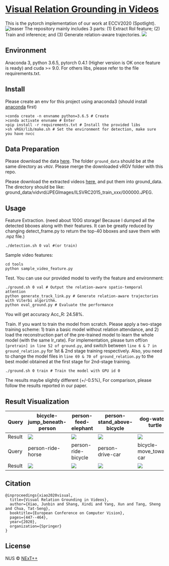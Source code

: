 # [Visual Relation Grounding in Videos](https://arxiv.org/pdf/2007.08814.pdf)

This is the pytorch implementation of our work at ECCV2020 (Spotlight). 
![teaser](https://github.com/doc-doc/vRGV/blob/master/introduction.png)
The repository mainly includes 3 parts: (1) Extract RoI feature; (2) Train and inference; and (3) Generate relation-aware trajectories.
![](https://github.com/doc-doc/vRGV/blob/master/model.png)

## Environment

Anaconda 3, python 3.6.5, pytorch 0.4.1 (Higher version is OK once feature is ready) and cuda >= 9.0. For others libs, please refer to the file requirements.txt.

## Install
Please create an env for this project using anaconda3 (should install [anaconda](https://docs.anaconda.com/anaconda/install/linux/) first)
```
>conda create -n envname python=3.6.5 # Create
>conda activate envname # Enter
>pip install -r requirements.txt # Install the provided libs
>sh vRGV/lib/make.sh # Set the environment for detection, make sure you have nvcc
```
## Data Preparation
Please download the data [here](https://drive.google.com/file/d/1qNJ3jBPPoi0BPkvLqooS66czvCxsib1M/view?usp=sharing). The folder ```ground_data``` should be at the same directory as ```vRGV```. Please merge the downloaded vRGV folder with this repo. 

Please download the extracted videos [here](https://drive.google.com/file/d/1HpgJ38GjW0mXXBjsEMReLvXhfYaehKqR/view?usp=sharing), and put them into ground_data. 
The directory should be like: ground_data/vidvrd/JPEGImages/ILSVRC2015_train_xxx/000000.JPEG.

## Usage
Feature Extraction. (need about 100G storage! Because I dumped all the detected bboxes along with their features. It can be greatly reduced by changing detect_frame.py to return the top-40 bboxes and save them with .npz file.)
```
./detection.sh 0 val #(or train)
```
Sample video features:
```
cd tools
python sample_video_feature.py
```
Test. You can use our provided model to verify the feature and environment:
```
./ground.sh 0 val # Output the relation-aware spatio-temporal attention
python generate_track_link.py # Generate relation-aware trajectories with Viterbi algorithm.
python eval_ground.py # Evaluate the performance
```
You will get accuracy Acc_R: 24.58%.

Train. If you want to train the model from scratch. Please apply a two-stage training scheme: 1) train a basic model without relation attendance, and 2) load the reconstruction part of the pre-trained model to learn the whole model (with the same lr_rate). For implementation, please turn off/on ```[pretrain] in line 52 of ground.py```, and switch between ```line 6 & 7 in ground_relation.py```  for 1st & 2nd stage training respectively. Also, you need to change the model files in ```line 69 & 70 of ground_relation.py``` to the best model obtained at the first stage for 2nd-stage training. 
```
./ground.sh 0 train # Train the model with GPU id 0
```
The results maybe slightly different (+/-0.5%), For comparison, please follow the results reported in our paper.
## Result Visualization
|Query| bicycle-jump_beneath-person       | person-feed-elephant          | person-stand_above-bicycle       | dog-watch-turtle|
|:---| --------------------------------- | ----------------------------- | ---------------------------------------- | ---------------------------------------- | 
|Result| ![](https://media.giphy.com/media/htciIcJZ2q7pb06zoI/giphy.gif) | ![](https://media.giphy.com/media/dX34r2BJNjVCNCuFNy/giphy.gif)   | ![](https://media.giphy.com/media/ln7xmvrkjcX47W9Kax/giphy.gif)|![](https://media.giphy.com/media/h5uiVR9ukJLVRgT9yC/giphy.gif)|
|Query| person-ride-horse       | person-ride-bicycle          |   person-drive-car     |  bicycle-move_toward-car|
|Result| ![](https://media.giphy.com/media/J5jSa7lJxwFXorWYbx/giphy.gif) | ![](https://media.giphy.com/media/lSsztYWamp6gLfHSfg/giphy.gif)   | ![](https://media.giphy.com/media/S5Kp8KaApxrazkVmcd/giphy.gif)|![](https://media.giphy.com/media/ZE4vFIjfm1BHXP7w0R/giphy.gif)|

## Citation

```
@inproceedings{xiao2020visual,
  title={Visual Relation Grounding in Videos},
  author={Xiao, Junbin and Shang, Xindi and Yang, Xun and Tang, Sheng and Chua, Tat-Seng},
  booktitle={European Conference on Computer Vision},
  pages={447--464},
  year={2020},
  organization={Springer}
}
```

## License

NUS © [NExT++](https://nextcenter.org/)
